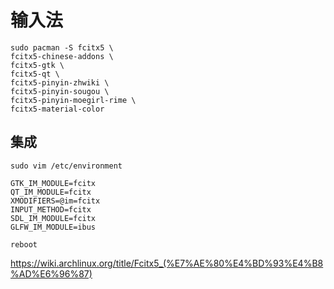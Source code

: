 # 输入法
```
sudo pacman -S fcitx5 \
fcitx5-chinese-addons \
fcitx5-gtk \
fcitx5-qt \
fcitx5-pinyin-zhwiki \
fcitx5-pinyin-sougou \
fcitx5-pinyin-moegirl-rime \
fcitx5-material-color
```
## 集成
```
sudo vim /etc/environment

GTK_IM_MODULE=fcitx
QT_IM_MODULE=fcitx
XMODIFIERS=@im=fcitx
INPUT_METHOD=fcitx
SDL_IM_MODULE=fcitx
GLFW_IM_MODULE=ibus

reboot

```




https://wiki.archlinux.org/title/Fcitx5_(%E7%AE%80%E4%BD%93%E4%B8%AD%E6%96%87)